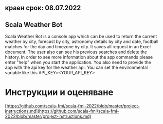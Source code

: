 краен срок: 08.07.2022
---

## Scala Weather Bot

Scala Weather Bot is a console app which can be used to return the current weather by city, 
forecast by city, astronomy details by city and date, football matches for the day and timezone by city.
It saves all request in an Excel document. The user also can see his previous searches and delete the history.
In order to see more information about the app commands please enter "help" when you start the application.
You also need to provide the app with the api key for the weather api. You can set the environmental variable
like this API_KEY=<YOUR_API_KEY>


# Инструкции и оценяване

[https://github.com/scala-fmi/scala-fmi-2022/blob/master/project-instructions.md](https://github.com/scala-fmi/scala-fmi-2022/blob/master/project-instructions.md)
